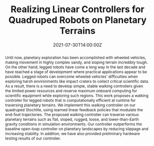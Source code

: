 ---
title: 'Realizing Linear Controllers for Quadruped Robots on Planetary Terrains'

event: 6th Cyber-Physical Systems Symposium (CyPhySS)
event_url: https://cps.iisc.ac.in/cyphyss2022/

show_date: false

# location: Bangalore
# address:
#   street: 450 Serra Mall
#   city: Stanford
#   region: CA
#   postcode: '94305'
#   country: United States

summary: '[6th Cyber-Physical Systems Symposium (CyPhySS), IISc Bangalore](https://cps.iisc.ac.in/cyphyss2022/)'

abstract: "Until now, planetary exploration has been accomplished with wheeled vehicles, making movement in highly complex sandy, and sloping terrain incredibly tough. On the other hand, legged robots have come a long way in the last decade and have reached a stage of development where practical applications appear to be possible. Legged robots can overcome wheeled vehicles' difficulties when exploring harsh environments like impact craters to collect critical scientific data. As a result, there is a need to develop simple, stable walking controllers given the limited power resources and reserve maximum onboard computing for scientific equipment while exploring such regions. This work proposes a walking controller for legged robots that is computationally efficient at runtime for traversing planetary terrains. We implement this walking controller on our quadruped Stochlite, using learned linear feedback policies that modulate the end-foot trajectories. The proposed walking controller can traverse various planetary terrains such as flat, sloped, rugged, loose, and lower-than-Earth gravity conditions in simulation environments. Our controller outperforms the baseline open-loop controller on planetary landscapes by reducing slippage and increasing stability. In addition, we have also provided preliminary hardware testing results of our controller."

# Talk start and end times.
#   End time can optionally be hidden by prefixing the line with `#`.
date: '2021-07-30T14:00:00Z'
# date_end: '2030-06-01T15:00:00Z'
# all_day: false

# Schedule page publish date (NOT talk date).
# publishDate: '2017-01-01T00:00:00Z'

authors: []
tags: []

# Is this a featured talk? (true/false)
featured: false

# image:
#   caption: 'Image credit: [**Unsplash**](https://unsplash.com/photos/bzdhc5b3Bxs)'
#   focal_point: Right

# links:
#   - icon: twitter
#     icon_pack: fab
#     name: Follow
#     url: https://twitter.com/georgecushen
url_code: ''
url_pdf: ''
url_slides: 'https://docs.google.com/presentation/d/e/2PACX-1vR16gyo716RQftGTnVZ0dBDNDDnB5kI1AsxIjefPoVdTtiVpCset_ZCIpI0QeibJI5xqv_o0EzYcbeT/pub?start=false&loop=true&delayms=3000'
url_video: 'https://youtu.be/La3y-xhWm1U'

# Markdown Slides (optional).
#   Associate this talk with Markdown slides.
#   Simply enter your slide deck's filename without extension.
#   E.g. `slides = "example-slides"` references `content/slides/example-slides.md`.
#   Otherwise, set `slides = ""`.
# slides: example

# Projects (optional).
#   Associate this post with one or more of your projects.
#   Simply enter your project's folder or file name without extension.
#   E.g. `projects = ["internal-project"]` references `content/project/deep-learning/index.md`.
#   Otherwise, set `projects = []`.
# projects:
#   - example
---